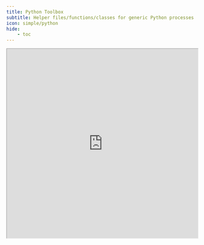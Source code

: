```yaml
---
title: Python Toolbox
subtitle: Helper files/functions/classes for generic Python processes
icon: simple/python
hide:
    - toc
---
```


<div style="position: relative; width: 100%; height: 500px;">
    <iframe
        src="https://www.data-science-extensions.com/toolbox-python"
        style="zoom: 90%; width: 100%; height: 100%; overflow: hidden !important; pointer-events: none !important;"
    >
    </iframe>
    <a
        href="https://www.data-science-extensions.com/toolbox-python"
        style="position: absolute; top: 0; left: 0; width: 100%; height: 100%; z-index: 10; display: block;"
    ></a>
</div>
